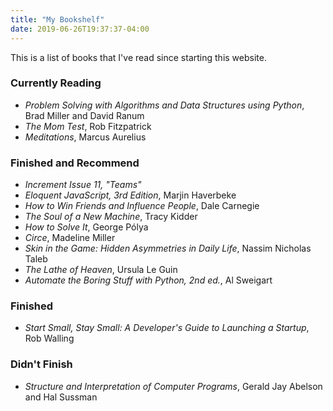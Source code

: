```yaml
---
title: "My Bookshelf"
date: 2019-06-26T19:37:37-04:00
---
```


This is a list of books that I've read since starting this website.

### Currently Reading

- _Problem Solving with Algorithms and Data Structures using Python_, Brad
  Miller and David Ranum
- _The Mom Test_, Rob Fitzpatrick
- _Meditations_, Marcus Aurelius

### Finished and Recommend

- _Increment Issue 11, "Teams"_
- _Eloquent JavaScript, 3rd Edition_, Marjin Haverbeke
- _How to Win Friends and Influence People_, Dale Carnegie
- _The Soul of a New Machine_, Tracy Kidder
- _How to Solve It_, George Pólya
- _Circe_, Madeline Miller
- _Skin in the Game: Hidden Asymmetries in Daily Life_, Nassim Nicholas Taleb
- _The Lathe of Heaven_, Ursula Le Guin
- _Automate the Boring Stuff with Python, 2nd ed._, Al Sweigart

### Finished

- _Start Small, Stay Small: A Developer's Guide to Launching a Startup_,
  Rob Walling

### Didn't Finish

- _Structure and Interpretation of Computer Programs_, Gerald Jay Abelson and
  Hal Sussman

